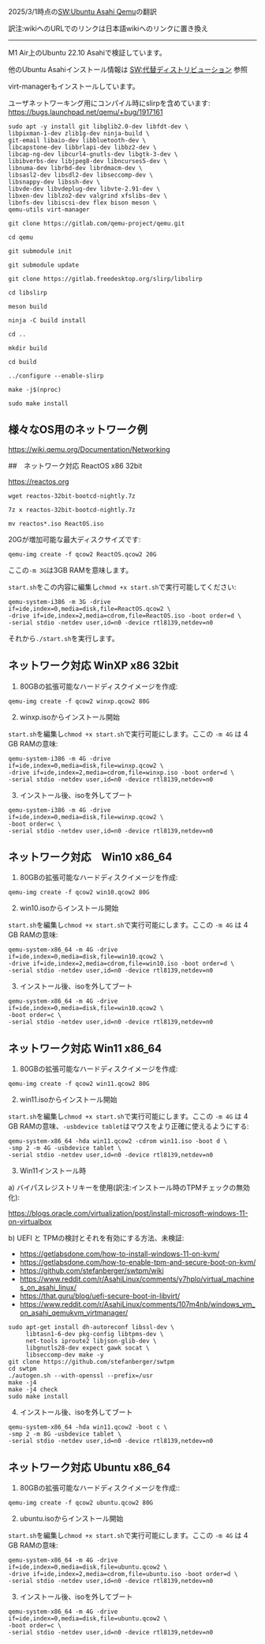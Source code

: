 2025/3/1時点の[SW:Ubuntu Asahi Qemu](https://github.com/AsahiLinux/docs/wiki/SW%3AUbuntu-Asahi-Gambas)の翻訳

訳注:wikiへのURLでのリンクは日本語wikiへのリンクに置き換え

---
M1 Air上のUbuntu 22.10 Asahiで検証しています。

他のUbuntu Asahiインストール情報は [SW:代替ディストリビューション](SW-Alternative-Distros.md) 参照

virt-managerもインストールしています。

ユーザネットワーキング用にコンパイル時にslirpを含めています:
https://bugs.launchpad.net/qemu/+bug/1917161

```
sudo apt -y install git libglib2.0-dev libfdt-dev \
libpixman-1-dev zlib1g-dev ninja-build \
git-email libaio-dev libbluetooth-dev \
libcapstone-dev libbrlapi-dev libbz2-dev \
libcap-ng-dev libcurl4-gnutls-dev libgtk-3-dev \
libibverbs-dev libjpeg8-dev libncurses5-dev \
libnuma-dev librbd-dev librdmacm-dev \
libsasl2-dev libsdl2-dev libseccomp-dev \
libsnappy-dev libssh-dev \
libvde-dev libvdeplug-dev libvte-2.91-dev \
libxen-dev liblzo2-dev valgrind xfslibs-dev \
libnfs-dev libiscsi-dev flex bison meson \
qemu-utils virt-manager

git clone https://gitlab.com/qemu-project/qemu.git

cd qemu

git submodule init

git submodule update

git clone https://gitlab.freedesktop.org/slirp/libslirp

cd libslirp

meson build

ninja -C build install

cd ..

mkdir build

cd build

../configure --enable-slirp

make -j$(nproc)

sudo make install
```

## 様々なOS用のネットワーク例

https://wiki.qemu.org/Documentation/Networking

##　ネットワーク対応 ReactOS x86 32bit

https://reactos.org

```
wget reactos-32bit-bootcd-nightly.7z

7z x reactos-32bit-bootcd-nightly.7z

mv reactos*.iso ReactOS.iso
```

20Gが増加可能な最大ディスクサイズです:

```
qemu-img create -f qcow2 ReactOS.qcow2 20G
```

ここの`-m 3G`は3GB RAMを意味します。

`start.sh`をこの内容に編集し`chmod +x start.sh`で実行可能してください:

```
qemu-system-i386 -m 3G -drive if=ide,index=0,media=disk,file=ReactOS.qcow2 \
-drive if=ide,index=2,media=cdrom,file=ReactOS.iso -boot order=d \
-serial stdio -netdev user,id=n0 -device rtl8139,netdev=n0
```

それから`./start.sh`を実行します。

## ネットワーク対応 WinXP x86 32bit

1) 80GBの拡張可能なハードディスクイメージを作成:
```
qemu-img create -f qcow2 winxp.qcow2 80G
```
2) winxp.isoからインストール開始

`start.sh`を編集し`chmod +x start.sh`で実行可能にします。ここの `-m 4G` は 4 GB RAMの意味:
```
qemu-system-i386 -m 4G -drive if=ide,index=0,media=disk,file=winxp.qcow2 \
-drive if=ide,index=2,media=cdrom,file=winxp.iso -boot order=d \
-serial stdio -netdev user,id=n0 -device rtl8139,netdev=n0
```
3) インストール後、isoを外してブート
```
qemu-system-i386 -m 4G -drive if=ide,index=0,media=disk,file=winxp.qcow2 \
-boot order=c \
-serial stdio -netdev user,id=n0 -device rtl8139,netdev=n0
```

## ネットワーク対応　Win10 x86_64

1) 80GBの拡張可能なハードディスクイメージを作成:
```
qemu-img create -f qcow2 win10.qcow2 80G
```
2) win10.isoからインストール開始

`start.sh`を編集し`chmod +x start.sh`で実行可能にします。ここの `-m 4G` は 4 GB RAMの意味:
```
qemu-system-x86_64 -m 4G -drive if=ide,index=0,media=disk,file=win10.qcow2 \
-drive if=ide,index=2,media=cdrom,file=win10.iso -boot order=d \
-serial stdio -netdev user,id=n0 -device rtl8139,netdev=n0
```
3) インストール後、isoを外してブート
```
qemu-system-x86_64 -m 4G -drive if=ide,index=0,media=disk,file=win10.qcow2 \
-boot order=c \
-serial stdio -netdev user,id=n0 -device rtl8139,netdev=n0
```

## ネットワーク対応 Win11 x86_64

1) 80GBの拡張可能なハードディスクイメージを作成:
```
qemu-img create -f qcow2 win11.qcow2 80G
```
2) win11.isoからインストール開始

`start.sh`を編集し`chmod +x start.sh`で実行可能にします。ここの `-m 4G` は 4 GB RAMの意味、`-usbdevice tablet`はマウスをより正確に使えるようにする:
```
qemu-system-x86_64 -hda win11.qcow2 -cdrom win11.iso -boot d \
-smp 2 -m 4G -usbdevice tablet \
-serial stdio -netdev user,id=n0 -device rtl8139,netdev=n0
```

3) Win11インストール時

a) バイパスレジストリキーを使用(訳注:インストール時のTPMチェックの無効化):

https://blogs.oracle.com/virtualization/post/install-microsoft-windows-11-on-virtualbox

b) UEFI と TPMの検討とそれを有効にする方法、未検証:

- <https://getlabsdone.com/how-to-install-windows-11-on-kvm/>
- <https://getlabsdone.com/how-to-enable-tpm-and-secure-boot-on-kvm/>
- <https://github.com/stefanberger/swtpm/wiki>
- <https://www.reddit.com/r/AsahiLinux/comments/y7hplo/virtual_machines_on_asahi_linux/>
- <https://that.guru/blog/uefi-secure-boot-in-libvirt/>
- <https://www.reddit.com/r/AsahiLinux/comments/107m4nb/windows_vm_on_asahi_qemukvm_virtmanager/>

```
sudo apt-get install dh-autoreconf libssl-dev \
     libtasn1-6-dev pkg-config libtpms-dev \
     net-tools iproute2 libjson-glib-dev \
     libgnutls28-dev expect gawk socat \
     libseccomp-dev make -y
git clone https://github.com/stefanberger/swtpm
cd swtpm
./autogen.sh --with-openssl --prefix=/usr
make -j4
make -j4 check
sudo make install
```

4) インストール後、isoを外してブート
```
qemu-system-x86_64 -hda win11.qcow2 -boot c \
-smp 2 -m 8G -usbdevice tablet \
-serial stdio -netdev user,id=n0 -device rtl8139,netdev=n0
```

## ネットワーク対応 Ubuntu x86_64

1) 80GBの拡張可能なハードディスクイメージを作成::
```
qemu-img create -f qcow2 ubuntu.qcow2 80G
```
2) ubuntu.isoからインストール開始

`start.sh`を編集し`chmod +x start.sh`で実行可能にします。ここの `-m 4G` は 4 GB RAMの意味:
```
qemu-system-x86_64 -m 4G -drive if=ide,index=0,media=disk,file=ubuntu.qcow2 \
-drive if=ide,index=2,media=cdrom,file=ubuntu.iso -boot order=d \
-serial stdio -netdev user,id=n0 -device rtl8139,netdev=n0
```
3) インストール後、isoを外してブート
```
qemu-system-x86_64 -m 4G -drive if=ide,index=0,media=disk,file=ubuntu.qcow2 \
-boot order=c \
-serial stdio -netdev user,id=n0 -device rtl8139,netdev=n0
```
